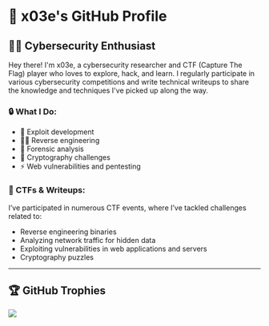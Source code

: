 # 👾 x03e's GitHub Profile

## 🕵️‍♂️ Cybersecurity Enthusiast

Hey there! I'm x03e, a cybersecurity researcher and CTF (Capture The Flag) player who loves to explore, hack, and learn. I regularly participate in various cybersecurity competitions and write technical writeups to share the knowledge and techniques I've picked up along the way.

### 🔒 What I Do:
- 🔧 Exploit development
- 🕵️‍♂️ Reverse engineering
- 🐾 Forensic analysis
- 🔐 Cryptography challenges
- ⚡ Web vulnerabilities and pentesting

### 🎯 CTFs & Writeups:
I’ve participated in numerous CTF events, where I’ve tackled challenges related to:
- Reverse engineering binaries
- Analyzing network traffic for hidden data
- Exploiting vulnerabilities in web applications and servers
- Cryptography puzzles

---

## 🏆 GitHub Trophies

<td width="2000"><img src="https://github-trophies.vercel.app/?username=x03ee&rank=SECRET,SSS,SS,S,AAA,AA&row=2&column=9&theme=gruvbox"></td>
